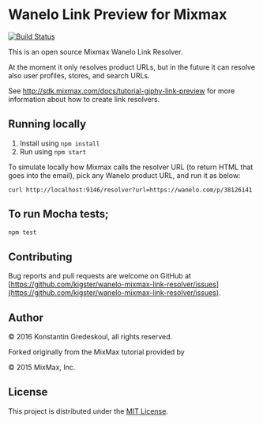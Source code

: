# Wanelo Link Preview for Mixmax

[![Build Status](https://travis-ci.org/kigster/wanelo-mixmax-link-resolver.svg?branch=master)](https://travis-ci.org/kigster/wanelo-mixmax-link-resolver)

This is an open source Mixmax Wanelo Link Resolver.

At the moment it only resolves product URLs, but in the future it can resolve also user
profiles, stores, and search URLs.

See <http://sdk.mixmax.com/docs/tutorial-giphy-link-preview> for more information about how to create link resolvers.

## Running locally

1. Install using `npm install`
2. Run using `npm start`

To simulate locally how Mixmax calls the resolver URL (to return HTML that goes into the email), pick any Wanelo
product URL, and run it as below:

```
curl http://localhost:9146/resolver?url=https://wanelo.com/p/38126141
```

## To run Mocha tests;

```bash
npm test
```

## Contributing

Bug reports and pull requests are welcome on GitHub at [https://github.com/kigster/wanelo-mixmax-link-resolver/issues](https://github.com/kigster/wanelo-mixmax-link-resolver/issues).

## Author

<p>&copy; 2016 Konstantin Gredeskoul, all rights reserved.</p>

Forked originally from the MixMax tutorial provided by

<p>&copy; 2015 MixMax, Inc. </p>

## License

This project is distributed under the [MIT License](https://raw.githubusercontent.com/kigster/wanelo-mixmax-link-resolver/master/LICENSE).

